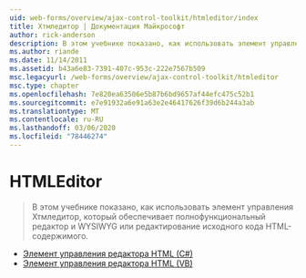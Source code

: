 ```yaml
---
uid: web-forms/overview/ajax-control-toolkit/htmleditor/index
title: Хтмледитор | Документация Майкрософт
author: rick-anderson
description: В этом учебнике показано, как использовать элемент управления Хтмледитор, который обеспечивает полнофункциональный редактор и WYSIWYG или редактирование исходного кода HTML-содержимого.
ms.author: riande
ms.date: 11/14/2011
ms.assetid: b43a6e83-7391-407c-953c-222e7567b509
msc.legacyurl: /web-forms/overview/ajax-control-toolkit/htmleditor
msc.type: chapter
ms.openlocfilehash: 7e820ea63506e5b87b6bd9657af44efc475c52b1
ms.sourcegitcommit: e7e91932a6e91a63e2e46417626f39d6b244a3ab
ms.translationtype: MT
ms.contentlocale: ru-RU
ms.lasthandoff: 03/06/2020
ms.locfileid: "78446274"
---
```

# <a name="htmleditor"></a>HTMLEditor

> В этом учебнике показано, как использовать элемент управления Хтмледитор, который обеспечивает полнофункциональный редактор и WYSIWYG или редактирование исходного кода HTML-содержимого.

- [Элемент управления редактора HTML (C#)](how-do-i-use-the-html-editor-control-cs.md)
- [Элемент управления редактора HTML (VB)](how-do-i-use-the-html-editor-control-vb.md)
